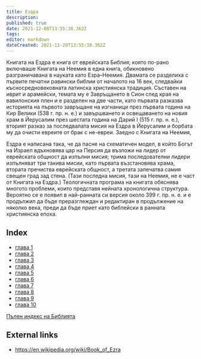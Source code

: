 ```yaml
---
title: Ездра
description: 
published: true
date: 2021-12-08T13:55:38.362Z
tags: 
editor: markdown
dateCreated: 2021-11-28T13:55:38.362Z
---
```


Книгата на Ездра е книга от еврейската Библия; която по-рано включваше Книгата на Неемия в една книга, обикновено разграничавана в науката като Езра–Неемия. Двамата се разделиха с първите печатни равински библии от началото на 16 век, следвайки късносредновековната латинска християнска традиция. Съставен на иврит и арамейски, темата му е Завръщането в Сион след края на вавилонския плен и е разделен на две части, като първата разказва историята на първото завръщане на изгнаници през първата година на Кир Велики (538 г. пр. н. е.) и завършването и освещаването на новия храм в Йерусалим през шестата година на Дарий I (515 г. пр. н. е.), вторият разказ за последвалата мисия на Ездра в Йерусалим и борбата му да очисти евреите от брак с не-евреи. Заедно с Книгата на Неемия,

Ездра е написана така, че да пасне на схематичен модел, в който Богът на Израел вдъхновява цар на Персия да възложи на лидер от еврейската общност да изпълни мисия; трима последователни лидери изпълняват три такива мисии, като първата възстановява храма, втората пречиства еврейската общност, а третата запечатва самия свещен град зад стена. (Тази последна мисия, тази на Неемия, не е част от Книгата на Ездра.) Теологичната програма на книгата обяснява многото проблеми, които представя нейната хронологична структура. Вероятно се е появил в най-ранната си версия около 399 г. пр. н. е. и е продължил да бъде преразглеждан и редактиран в продължение на няколко века, преди да бъде приет като библейски в ранната християнска епоха. 

## Index

- [глава 1](/bg/Bible/Ezra/1)
- [глава 2](/bg/Bible/Ezra/2)
- [глава 3](/bg/Bible/Ezra/3)
- [глава 4](/bg/Bible/Ezra/4)
- [глава 5](/bg/Bible/Ezra/5)
- [глава 6](/bg/Bible/Ezra/6)
- [глава 7](/bg/Bible/Ezra/7)
- [глава 8](/bg/Bible/Ezra/8)
- [глава 9](/bg/Bible/Ezra/9)
- [глава 10](/bg/Bible/Ezra/10)


[Пълен индекс на Библията](/bg/index/bible)


## External links

- https://en.wikipedia.org/wiki/Book_of_Ezra